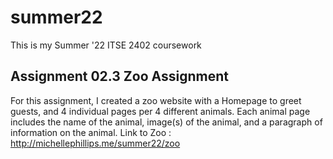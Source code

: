 # summer22
This is my Summer '22 ITSE 2402 coursework

## Assignment 02.3 Zoo Assignment
For this assignment, I created a zoo website with a Homepage to greet guests, and 4 individual pages per 4 different animals. Each animal page includes the name of the animal, image(s) of the animal, and a paragraph of information on the animal.
Link to Zoo : http://michellephillips.me/summer22/zoo
